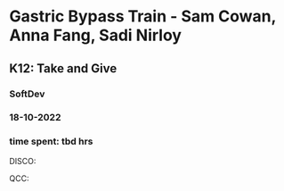 # Gastric Bypass Train - Sam Cowan, Anna Fang, Sadi Nirloy
## K12: Take and Give
### SoftDev
### 18-10-2022
### time spent: tbd hrs

DISCO:

QCC:

